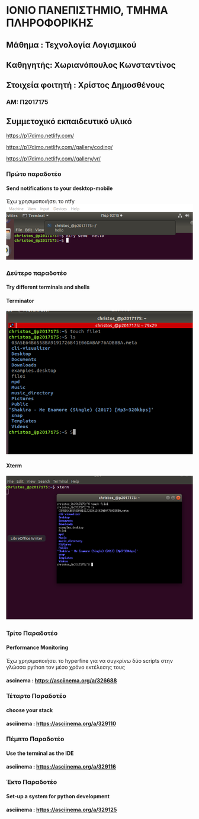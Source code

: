 # ΙΟΝΙΟ ΠΑΝΕΠΙΣΤΗΜΙΟ, ΤΜΗΜΑ ΠΛΗΡΟΦΟΡΙΚΗΣ 
## Μάθημα : Τεχνολογία Λογισμικού
## Kαθηγητής: Χωριανόπουλος Κωνσταντίνος 

## Στοιχεία φοιτητή : Χρίστος Δημοσθένους
### ΑΜ: Π2017175 

## Συμμετοχικό εκπαιδευτικό υλικό

https://p17dimo.netlify.com/

https://p17dimo.netlify.com//gallery/coding/

https://p17dimo.netlify.com//gallery/vr/

### Πρώτο παραδοτέο
#### Send notifications to your desktop-mobile
Έχω χρησιμοποιήσει το ntfy
![ntfy](ntfy.png)

### Δεύτερο παραδοτέο
#### Try different terminals and shells
#### Terminator
![terminator](terminator.png)
#### Xterm
![xterm](xterm.png)

### Τρίτο Παραδοτέο
#### Performance Monitoring
Έχω χρησιμοποιήσει το hyperfine για να συγκρίνω δύο scripts στην γλώσσα python τον μέσο χρόνο εκτέλεσης τους
#### ascinema : https://asciinema.org/a/326688

### Τέταρτο Παραδοτέο
#### choose your stack
#### asciinema : https://asciinema.org/a/329110

### Πέμπτο Παραδοτέο
#### Use the terminal as the IDE
#### asciinema : https://asciinema.org/a/329116

### Έκτο Παραδοτέο
#### Set-up a system for python development
#### asciinema : https://asciinema.org/a/329125
